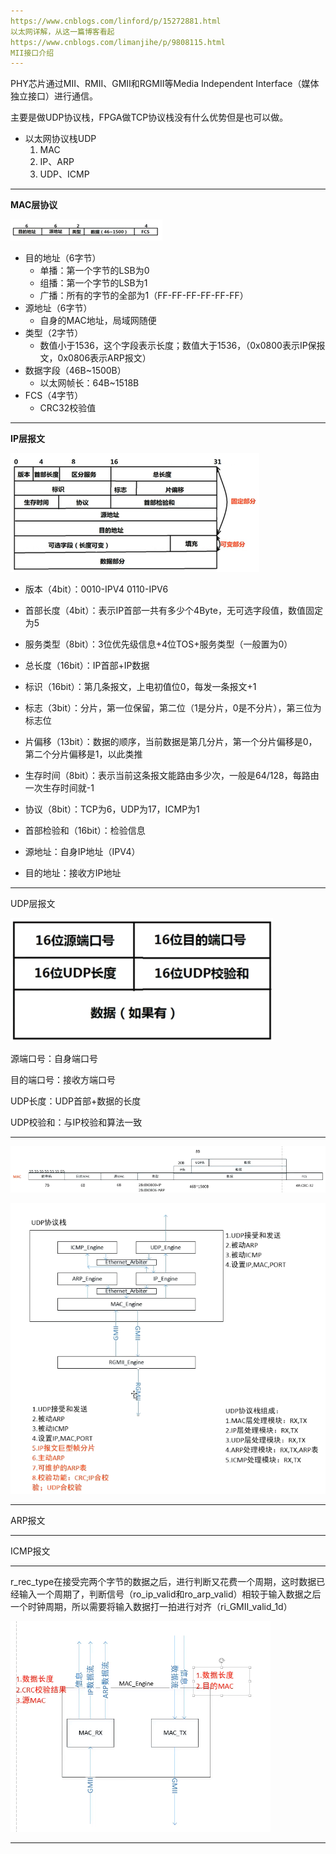 ```yaml
---
https://www.cnblogs.com/linford/p/15272881.html
以太网详解，从这一篇博客看起
https://www.cnblogs.com/limanjihe/p/9808115.html
MII接口介绍
---
```




PHY芯片通过MII、RMII、GMII和RGMII等Media Independent Interface（媒体独立接口）进行通信。

主要是做UDP协议栈，FPGA做TCP协议栈没有什么优势但是也可以做。

- 以太网协议栈UDP
  1. MAC
  2. IP、ARP
  3. UDP、ICMP

---

**MAC层协议**

![image-20240609150933141](协议解读+MAC接收模块设计.assets/image-20240609150933141.png)

- 目的地址（6字节）
  - 单播：第一个字节的LSB为0
  - 组播：第一个字节的LSB为1
  - 广播：所有的字节的全部为1（FF-FF-FF-FF-FF-FF）
- 源地址（6字节）
  - 自身的MAC地址，局域网随便
- 类型（2字节）
  - 数值小于1536，这个字段表示长度；数值大于1536，（0x0800表示IP保报文，0x0806表示ARP报文）
- 数据字段（46B~1500B）
  - 以太网帧长：64B~1518B
- FCS（4字节）
  - CRC32校验值

---

**IP层报文**

![image-20240609150316716](协议解读+MAC接收模块设计.assets/image-20240609150316716.png)

- 版本（4bit）：0010-IPV4 0110-IPV6

- 首部长度（4bit）：表示IP首部一共有多少个4Byte，无可选字段值，数值固定为5

- 服务类型（8bit）：3位优先级信息+4位TOS+服务类型（一般置为0）
- 总长度（16bit）：IP首部+IP数据
- 标识（16bit）：第几条报文，上电初值位0，每发一条报文+1
- 标志（3bit）：分片，第一位保留，第二位（1是分片，0是不分片），第三位为标志位
- 片偏移（13bit）：数据的顺序，当前数据是第几分片，第一个分片偏移是0，第二个分片偏移是1，以此类推
- 生存时间（8bit）：表示当前这条报文能路由多少次，一般是64/128，每路由一次生存时间就-1
- 协议（8bit）：TCP为6，UDP为17，ICMP为1
- 首部检验和（16bit）：检验信息
- 源地址：自身IP地址（IPV4）
- 目的地址：接收方IP地址

---

UDP层报文

![image-20240609151653684](协议解读+MAC接收模块设计.assets/image-20240609151653684.png)

源端口号：自身端口号

目的端口号：接收方端口号

UDP长度：UDP首部+数据的长度

UDP校验和：与IP校验和算法一致

---

![image-20240609151853167](协议解读+MAC接收模块设计.assets/image-20240609151853167.png)

 ![image-20240609151952638](协议解读+MAC接收模块设计.assets/image-20240609151952638.png)

---

ARP报文





---

ICMP报文







---

r_rec_type在接受完两个字节的数据之后，进行判断又花费一个周期，这时数据已经输入一个周期了，判断信号（ro_ip_valid和ro_arp_valid）相较于输入数据之后一个时钟周期，所以需要将输入数据打一拍进行对齐（ri_GMII_valid_1d）



![image-20240611103927012](协议解读+MAC接收模块设计.assets/image-20240611103927012.png)



---

